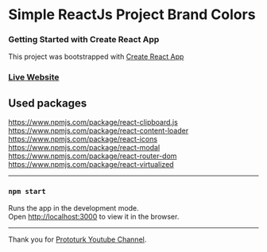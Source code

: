 # Simple ReactJs Project Brand Colors 

### Getting Started with Create React App

This project was bootstrapped with [Create React App](https://github.com/facebook/create-react-app)

### [Live Website](https://reactjs-brandcolors.netlify.app/)

## Used packages

https://www.npmjs.com/package/react-clipboard.js
<br/>
https://www.npmjs.com/package/react-content-loader
<br/>
https://www.npmjs.com/package/react-icons
<br/>
https://www.npmjs.com/package/react-modal
<br/>
https://www.npmjs.com/package/react-router-dom
<br/>
https://www.npmjs.com/package/react-virtualized

<hr/>

### `npm start`

Runs the app in the development mode.\
Open [http://localhost:3000](http://localhost:3000) to view it in the browser.



<hr/>

Thank you for  [Prototurk Youtube Channel](https://www.youtube.com/watch?v=tJNltOn-2Yg&list=PLfAfrKyDRWrEkpnC6STed0iVBBZzw5mGj).